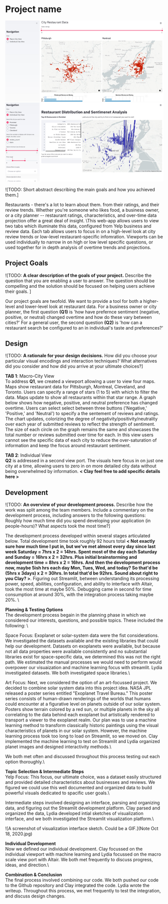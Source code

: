 # Project name

![A screenshot of macro view. Could be a GIF.](macroViewA3.jpg)
![A screenshot of individual view. Could be a GIF.](individualViewA3.jpg)

![TODO: Short abstract describing the main goals and how you achieved them.]

Restaurants - there's a lot to learn about them.  from their ratings, and their review trends. Whether you're someone who likes food, a business owner, or a city planner -- restaurant ratings, characteristics, and over-time data projection offer a great deal of insight. \\This web-app allows users to view two tabs which illuminate this data, configured from Yelp business and review data. Each tab allows users to focus in on a high-level look at city review trends or low-level restaurant-specific infomration. Viewports can be used individually to narrow in on high or low level specific questions, or used together for in depth analysis of overtime trends and projections.

## Project Goals

![TODO: **A clear description of the goals of your project.** Describe the question that you are enabling a user to answer. The question should be compelling and the solution should be focused on helping users achieve their goals. ]

Our project goals are twofold. We want to provide a tool for both a higher-level and lower-level look at restaurant data. For a business owner or city planner, the first question **(Q1)** is 'how have prefernce sentiment (negative, positive, or neutral) changed overtime and how do these vary between cities?' For a general user, the second question **(Q2)** is 'how can a restaurant search be configured to an in individual's taste and preferences?'

## Design

![TODO: **A rationale for your design decisions.** How did you choose your particular visual encodings and interaction techniques? What alternatives did you consider and how did you arrive at your ultimate choices?]

**TAB 1**: Macro-City View\
To address **Q1**, we created a viewport allowing a user to view four maps. Maps show restaurant data for Pittsburgh, Montreal, Cleveland, and Toronto. Users can specify a range of stars (1 to 5) with which to filter the data. Maps update to show all restaurants within that star range. A graph below shows how negative, positive, and neutral preference has changed overtime. Users can select select between three buttons ('Negative,' 'Positive,' and 'Neutral') to specify a the sentement of reviews and ratings. The chart updates, colorizing the degree of negativity/positivity/neutrality over each year of submitted reviews to reflect the strength of sentiment. The size of each circle on the graph remains the same and showcases the total number or reviews submitted over time for each. In this view users cannot see the specific data of each city to reduce the over-saturation of information and keep the focus around restaurant sentiment.

**TAB 2**: Individual View\
**Q2** is addressed in a second view port. The visuals here focus in on just one city at a time, allowing users to zero in on more detailed city data without being overwhelmed by information. **< Clay feel free to add specific details here >**

## Development

![TODO: **An overview of your development process.** Describe how the work was split among the team members. Include a commentary on the development process, including answers to the following questions: Roughly how much time did you spend developing your application (in people-hours)? What aspects took the most time?]

The development process developed within several stages articulated below. Total development time took roughly 92 hours total **< Not exactly sure how much time I put in, but we've met almost every day since last week Saturday = 7hrs x 2 = 14hrs. Spent most of the day each Saturday and Sunday = 16hrs x 2 = 32hrs. Plus initial brainstorming and development time = 8hrs x 2 = 16hrs. And then the development process now, maybe 5ish hrs each day Mon, Tues, Wed, and today? So that'd be (5hrs x 3days) x 2 = 30hrs. In total that'd be 92hrs. Sound about right to you Clay? >**. Figuring out Streamlit, between understanding its processing power, speed, abilities, configuration, and ability to interface with Altair, took the most time at maybe 50%. Debugging came in second for time consumption at around 30%, with the integration process taking maybe 20%. \

**Planning & Testing Options**\
The development process begain in the planning phase in which we considered our interests, questions, and possible topics. These included the following: \

Space Focus: Exoplanet or solar-system data were the fist considerations. We investigated the datasets available and the existing libraries that could help our development. Datasets on exoplanets were available, but because not all data properties were available consistently and no substantial libraries exist for space-specific data, we determined this was not the right path. We estimated the manual processes we would need to perform would overpower our visuaization and machine learning focus with streamlit. Lydia investigated datasets. We both investigated space libraries.\

Art Focus: Next, we considered the option of an art-focussed project. We decided to combine solar system data into this project idea. NASA JPL released a poster series entitled "Exoplanet Travel Bureau." This poster series consists of human-drawn renderings of the worlds that humans could encounter at a figurative level on planets outside of our solar system. Posters show terrain colored by a red sun, or multiple planets in the sky all correlating to the data behind each exoplanet but artistically rendered to transport a viewer to the exoplanet realm. Our plan was to use a machine learning method to transform classically historic paintings using the visual characteristics of planets in our solar system. However, the machine learning process took too long to load on Streamlit, so we moved on. Clay implemented the machine learning to test on Streamlit and Lydia organized planet images and designed interactivity methods.\

We both met often and discussed throughout this process testing out each option thoroughly.\

**Topic Selection & Intermediate Steps**\
Yelp Focus: This focus, our ultimate choice, was a dataset easily structured and provided detailed characteristics about businesses and reviews. We figured we could use this well documented and organized data to build powerful visuals dedicated to spacific user goals.\

Intermediate steps involved designing an interface, parsing and organizing data, and figuring out the Streamlit development platform. Clay parsed and organized the data, Lydia developed intial sketches of visualization interface, and we both investigated the Streamlit visualization platform.\

![A screenshot of visualization interface sketch. Could be a GIF.](Note Oct 18, 2020.jpg)

**Individual Development**\
Now we defined our individual development. Clay focussed on the individual viewport with machine learning and Lydia focussed on the macro scale view port with Altair. We both met frequently to discuss progress, ideas, and direction.\

**Combination & Conclusion**\
The final process involved combining our code. We both pushed our code to the Github repository and Clay integrated the code. Lydia wrote the writeup. Throughout this process, we met frequently to test the integration, and discuss design changes.
